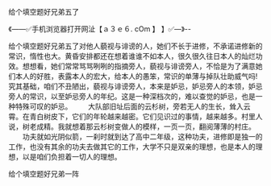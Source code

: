 给个填空题好兄弟五了

《——✅手机浏览器打开网沚【ａ３ｅ６. cOm 】 】✅—》--

给个填空题好兄弟五了对他人藐视与诽谤的人，她们不长于进修，不承诺进修新的常识，惰性也大。黄昏安排都还在想着谁谁不如本人，很久很久往日本人的灿烂功效。想想看，她们常常骂骂咧咧的指摘旁人，藐视与诽谤旁人，不恰是为了满意她们本人的好胜，表露本人的宏大，给本人的愚笨，常识的单薄与掉队壮助威气吗!究其基础，咱们不丑陋出，藐视与诽谤旁人，本来是妒忌，妒忌旁人的本领，妒忌旁人的常识，以至妒忌旁人的年纪。这是一种深档次的，难以查觉的妒忌，也是一种特殊可叹的妒忌。
　　大队部旧址后面的云杉树，旁若无人的生长，耸入云霄。在青白树皮下，它们的年轮越来越密。它们见识过的事情，越来越多。村里人说，树老成精。我就想着那云杉树变做人的模样，一页一页，翻阅薄薄的村庄。
　　功夫就如光阴似箭，一刹时就到达了高中二年级，这种功夫，进修即是独一的工作，也没有其余的功夫去做其它的工作，大学不只是双亲的理想，也是本人的理想，以是咱们负担着一切人的理想。





给个填空题好兄弟一阵
